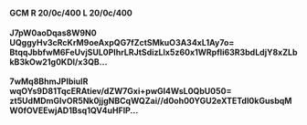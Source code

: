 #### GCM R 20/0c/400 L 20/0c/400
**J7pW0aoDqas8W9N0**<br/>**UQggyHv3cRcKrM9oeAxpQG7fZctSMkuO3A34xL1Ay7o=**<br/>**BtqqJbbfwM6FeUvjSUL0PIhrLRJtSdizLlx5z60x1WRpfIi63R3bdLdjY8xZLbkB3kOw21g0KDl/x3QB...**<br/><br/>
**7wMq8BhmJPIbiuIR**<br/>**wqOYs9D81TqcERAtiev/dZW7Gxi+pwGl4WsL0QbU050=**<br/>**zt5UdMDmGlvOR5Nk0jjgNBCqWQZai//d0oh00YGU2eXTETdI0kGusbqMW0fOVEEwjAD1Bsq1QV4uHFlP...**